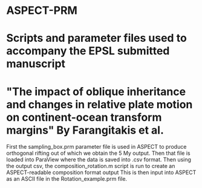 # ASPECT-PRM
# Scripts and parameter files used to accompany the EPSL submitted manuscript
# "The impact of oblique inheritance and changes in relative plate motion on continent-ocean transform margins" By Farangitakis et al. 
 First the sampling_box.prm parameter file is used in ASPECT to produce orthogonal rifting out of which we obtain the 5 My output.
 Then that file is loaded into ParaView where the data is saved into .csv format.
 Then using the output csv, the composition_rotation.m script is run to create an ASPECT-readable composition format output
 This is then input into ASPECT as an ASCII file in the Rotation_example.prm file.
